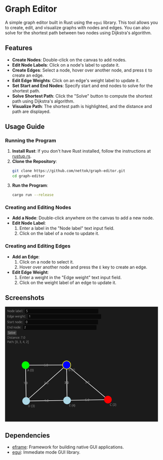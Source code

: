 # Graph Editor

A simple graph editor built in Rust using the `egui` library. This tool allows you to create, edit, and visualize graphs with nodes and edges. You can also solve for the shortest path between two nodes using Dijkstra's algorithm.

## Features

- **Create Nodes**: Double-click on the canvas to add nodes.
- **Edit Node Labels**: Click on a node's label to update it.
- **Create Edges**: Select a node, hover over another node, and press `E` to create an edge.
- **Edit Edge Weights**: Click on an edge's weight label to update it.
- **Set Start and End Nodes**: Specify start and end nodes to solve for the shortest path.
- **Solve Shortest Path**: Click the "Solve" button to compute the shortest path using Dijkstra's algorithm.
- **Visualize Path**: The shortest path is highlighted, and the distance and path are displayed.

## Usage Guide

### Running the Program

1. **Install Rust**: If you don't have Rust installed, follow the instructions at [rustup.rs](https://rustup.rs/).
2. **Clone the Repository**:
   ```bash
   git clone https://github.com/nettok/graph-editor.git
   cd graph-editor
   ```
3. **Run the Program**:
   ```bash
   cargo run --release
   ```

### Creating and Editing Nodes

- **Add a Node**: Double-click anywhere on the canvas to add a new node.
- **Edit Node Label**:
  1. Enter a label in the "Node label" text input field.
  2. Click on the label of a node to update it.

### Creating and Editing Edges

- **Add an Edge**:
  1. Click on a node to select it.
  2. Hover over another node and press the `E` key to create an edge.
- **Edit Edge Weight**:
  1. Enter a weight in the "Edge weight" text input field.
  2. Click on the weight label of an edge to update it.

## Screenshots

![Demo](images/demo01.png "Demo")

## Dependencies

- [eframe](https://crates.io/crates/eframe): Framework for building native GUI applications.
- [egui](https://crates.io/crates/egui): Immediate mode GUI library.
